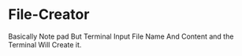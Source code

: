# File-Creator
Basically Note pad But Terminal
Input File Name And Content and the Terminal Will Create it.
